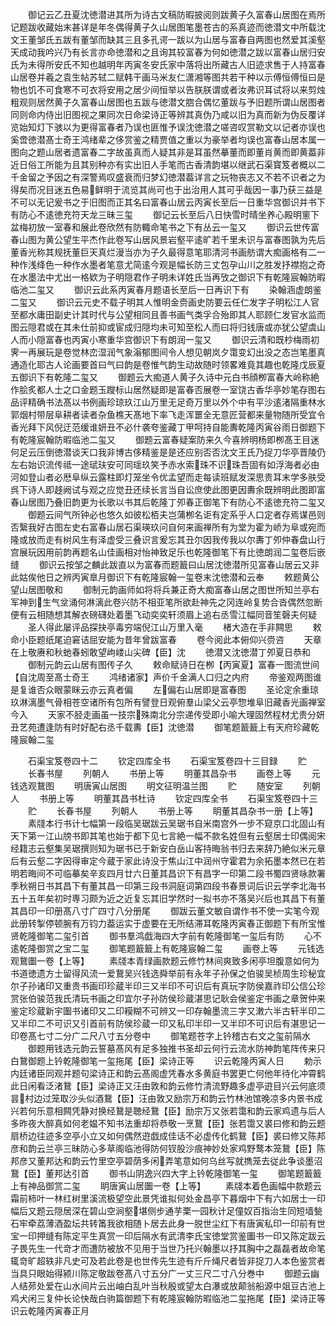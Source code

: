 <!-- { "loadSidebar": true } -->
　　御记云乙丑夏沈徳潜进其所为诗古文稿防暇披阅则跋黄子久富春山居图在焉所记题跋收藏始末甚详是年冬偶得黄子久山居图笔墨苍古的系真迹而徳潜文中所载沈文王董邹氏五跋有董邹而缺其三且多孔谔一跋以为山居与富春自两图也然爱其溪壑天成动我吟兴乃有长言亦命徳潜和之且询其较富春为何如徳潜之跋以富春山居归安氏为未得所安氏不知也越明年丙寅冬安氏家中落将出所藏古人旧迹求售于人持富春山居卷并羲之袁生帖苏轼二赋韩干画马米友仁潇湘等图共若干种以示傅恒傅恒曰是物也饥不可食寒不可衣将安用之居少间恒举以告朕朕谓或者汝弗识耳试将以来剪烛粗观则居然黄子久富春山居图也五跋与徳潜文脗合偶忆董跋与予旧题所谓山居图者同则命内侍出旧图视之果同次日命梁诗正等辨其真伪乃咸以旧为真而新为伪反覆详览始知灯下骇以为更得富春者乃误也匪惟予误沈徳潜之嗟咨叹赏勒文以记者亦误也奚啻徳潜髙士奇王鸿绪辈之侈赏鉴之精贾值之重以为豪举者均误也富春山居本属一图向之题山居者遗富春二字故虽真而人疑其非是耳虽然摹董而即董肖黄而即黄葢非近日俗工所能为且其别种亦有实出旧人手笔而古香清韵堪以继武石渠寳笈者概以二千金留之予因之有深警焉叹盛衰而归梦幻徳潜葢详言之玩物丧志又不若不识者之为得矣而况目迷五色易鲜明于流览其尚可也于出治用人其可乎哉因一事乃获三益是不可以无记爰书之于旧图而正其名曰富春山居云丙寅长至后一日重华宫御识并书下有防心不逺徳充符天龙三昧三玺
　　御记云长至后八日快雪时晴坐养心殿明窻下盆梅初放一室春和展此卷欣然有防輙命笔书之下有丛云一玺又
　　御识云世传富春山图为黄公望生平杰作此卷写山居风景岩壑平逺旷若千里未识与富春图孰为先后董香光称其规抚董巨天真烂漫当亦为子久最得意笔耶清河书画舫谓大痴画格有二一种作浅绛色一种作水墨者笔意尤简逺今观是幅长防三丈包孕山川之胜发抒襟抱之奇在水墨法中尤出一格欵为子明隠君作子明未详姓氏当再攷之御识下有乾隆宸翰防暇临池二玺又
　　御识云此系丙寅春月题语长至后一日再识下有
　　染翰涵虚朗鉴二玺又
　　御识云元史不载子明其人惟明金赍画史防要云任仁发字子明松江人官至都水庸田副史计其时代与公望相同且善书画气类孚合殆即其人耶顾仁发官水监而图云隠君或在其未仕前抑或宦成归隠均未可知至松人而曰将归钱唐或亦犹公望虞山人而小隠富春也丙寅小寒重华宫御识下有朗润一玺又
　　御识云清和既杪梅雨初霁一再展玩是卷觉林峦湿润气象滃郁图间令人想见朝岚夕霭变幻出没之态岂笔墨真通造化耶古人论画要首曰气曰韵是卷惟气韵生动故随时领畧难竟其趣也乾隆戊辰夏五御识下有乾隆二玺又
　　御题云大痴道人黄子久诗中元白书顔栁富春大岭称絶作脍炙都人士之口金题玉躞标山居然疑即是富春否展卷一室饶古香华亭妙笔存图右品评精确书法髙以书例画珍琼玖江山万里无足奇万里以外个中有平沙逺渚隔重林水郭烟村带层阜耕者读者杂鱼樵天髙地下率飞走浑噩全无意匠营都来量物随所受宜令香光拜下风倪迂范缓谁妍丑不必什袭夸鉴藏丁甲呵持自能夀乾隆丙寅谷雨日御题下有乾隆宸翰防暇临池二玺又
　　御题云富春疑案防来久今喜辨明杨即栁髙王目迷何足云压倒徳潜谈天口我非博古侈精鉴是是还应别否否沈文王氏乃捉刀华亭晋陵仍左右始识流传祗一途珷玞安可同瑶玖笑予赤水索珠不识珠吾固有如浮海者必由河如登山者必厯阜纵云露柱即灯笼坐令优孟望而走每读班赋发深思贵耳末学多肤受呉下诗人即趍阙试与观之应觉丑还续长言当自讼庶使此图更因夀余既辨明此图即富春山居图乃叠旧韵更为长歌以书其后乾隆丁夘春正御笔下有防心不逺徳充符二玺又
　　御题云间气所钟必也悠久如彼松栢夫岂蒲栁名讵有定系乎人口定者存焉谋邑则否繄我好古图左史右富春山居石渠瑛玖问自何来画禅所有为堂为霍为峤为阜或宛而隆或放而走有树风生有泽虚受三叠识言爰忘其丑尔因我传我以尔夀丁夘仲春盘山行宫展玩因用前韵再题名山佳画相对怡神致足乐也乾隆御笔下有比徳朗润二玺卷后嵌缝
　　御识云按邹之麟此跋直以为富春而题籖曰山居沈徳潜所见富春山居云又非此姑俟他日之辨丙寅臯月御识下有乾隆宸翰一玺卷末沈徳潜和云奉
　　敕题黄公望山居图敬和
　　御制元韵画师如将将兵兼正奇大痴富春山居之图世所知兰亭右军神到生气坌涌何淋漓此卷兴防不相亚笔所欲赴神先之冈连岭复势合沓偶然忽断便有云相随想其解衣磅礴处着墨飞动奕奕轩须眉上追右丞雪江幅同音笙磬夫何疑
　　圣人得此屡评品探抉亭毒穷端倪江山万里入毫
　　楮大造在手非闗思
　　敕命小臣题纸尾迫窘诘屈安能为昔年曾跋富春
　　卷今阅此本俯仰兴赍咨
　　天章在上敬赓和秋虵春蚓敢望岣嵝山尖碑【臣】沈
　　徳潜又沈徳潜丁夘夏日恭和
　　御制元韵云山居有图传子久
　　敕命赋诗日在栁【丙寅夏】富春一图流世间【自沈周至髙士奇王
　　鸿绪诸家】声价千金满人口归之内府
　　帝鉴观两图谁是复谁否众眼蒙眯云亦云真者偏
　　左偏右山居即是富春图
　　圣论定余重琼玖淋漓墨气骨相苍空诸所有包所有譬登日观俯羣山梁父云亭惣堆阜旧藏香光画禅室今入
　　天家不胫走画虽一技宗殊南北分宗递传受即小喻大理固然程材尤贵分妍丑艺苑遭逢防有时好配右丞千载夀【臣】沈徳潜
　　御笔题籖籖上有天府珍藏乾隆宸翰二玺

　　石渠宝笈卷四十二
　　钦定四库全书
　　石渠宝笈卷四十三目録
　　贮
　　长春书屋
　　列朝人
　　书册上等
　　明董其昌杂书
　　画卷上等
　　元钱选观鵞图
　　明唐寅山居图
　　明文征明温兰图
　　贮
　　随安室
　　列朝人
　　书册上等
　　明董其昌书杜诗
　　钦定四库全书
　　石渠宝笈卷四十三
　　贮
　　长春书屋
　　列朝人
　　书册上等
　　眀董其昌杂书一册【上等】
　　素牋本行书计七幅第一段临吴琚跋云吴琚书自米南宫外一步不窥京口北固山有天下第一江山牓书即其笔也始于都下见七言絶一幅不款名姓但有云壑居士印偶阅宋经籍志云壑集吴琚撰则知为琚书已于新安白岳山客持晦翁书归去来辞乃絶似米元章后有云壑二字因得审定今蔵于家此诗没于焦山江中润州守霍君为余拓墨本然已在若明若晦间不可临摹矣辛亥四月廿六日董其昌识下有昌字一印第二段书蜀四贤咏款署季秋朔日书其昌下有董其昌一印第三段书洞庭词第四段书春景词后识云学李北海书五十五年矣初时専习颇为近之近复忘其旧学然时一拟书亦不落吴兴后也其昌下有董其昌印一印册髙八寸广四寸八分册尾
　　御跋云董文敏自谓作书不使一实笔今观此册转掣停顿腕有万钧力葢运实于虚要在无所结滞耳乾隆丙寅春正御题下有所宝惟贤乾隆御笔二玺引首
　　御书羣鸿戯海四大字前有乾隆御笔一玺后有防
　　心不逺乾隆御赏之宝二玺
　　御笔题籖籖上有乾隆宸翰二玺
　　画卷上等
　　元钱选观鵞圗一卷【上等】
　　素牋本青绿画款题云修竹林间爽致多闲亭坦腹意如何为书道徳遗方士留得风流一爱鵞吴兴钱选舜举前有永年子孙保之伯骏吴桢周生珍秘宜尔子孙诸印又重贵书画印珍蔵半印三又半印不可识后有真玩字防侯嘉祚印公信公珍赏张伯骏范我氏清玩书画之印宜尔子孙防侯珍蔵湛思记耿会侯鉴定书画之章贺仲来鉴定珍蔵新宇圗书诸印又二印糢糊不可辨又一印存翰墨流三字又潄六半古轩半印二又半印二不可识又引首前有防侯珍蔵一印又私印半印一又半印不可识后有湛思记一印卷髙七寸二分广二尺八寸五分卷中
　　御笔题苍字上钤稽古右文之玺前隔水
　　御题用钱选元韵云誓墓髙风有足多独推书圣却云何行云流水防神韵笔阵传来只白鵞御题上钤乾隆御笔一玺拖尾【臣】梁诗正等
　　识云乾隆丙寅人日
　　勅示内廷诸臣同观并题句梁诗正和韵云髙阁虚凭春水多黄庭书罢更亡何他年待化冲霄鹤此日闲看泛渚鵞【臣】梁诗正又汪由敦和韵云修竹清流野趣多虚亭逰目兴云何底须昙村边过笼取沙头似酒鵞【臣】汪由敦又励宗万和韵云竹林池馆晚凉多内景书成兴若何乐意相闗凭静对换经鵞是聴经鵞【臣】励宗万又张若霭和韵云家鸡遗与后人多昨夜大醉真如何老媪不知书法重却将恭敬一烹鵞【臣】张若霭又裘曰修和韵云题扇桥边往迹多空亭小立又如何偶然逰戯成佳话不必虚传化鹤鵞【臣】裘曰修又陈邦彦和韵云兰亭三昧防心多草阁临池得防何钗股沙痕神妙处家鸡野鹜本笼鵞【臣】陈邦彦又董邦达和韵云竹里空亭碧荫多闲弄笔意如何乌丝写就擕笼去従此争谈墨沼鵞【臣】董邦达引首
　　御书山阴逸兴四大字上钤乾隆御笔一玺
　　御笔题籖籖上有神品御赏二玺
　　眀唐寅山居圗一卷【上等】
　　素牋本着色画幅中款题云霜前柿叶一林红树里溪流极望空此景凭谁拟何处金昌亭下暮烟中下有六如居士一印幅后又题云隠居深在碧山空涧壑堪侧步通芋栗一园秋计足僮奴百指治生同短墙甃石牢牵荔薄酒盈坛共转筩我欲相随卜居去此身一脱世尘红下有唐寅私印一印前有世宝一印押缝有陈定平生真赏一印后隔水有武清李氏宝徳堂赏鉴圗书一印又陈定跋云子畏先生一代竒才而遭防被放不见用于当世乃托兴翰墨以抒其胸中之磊磊者故命笔辄竒旷超轶非凡史可及若此卷是也世传先生迹有斤斤绳尺者皆非捉刀人本色鉴赏者当具只眼始得颍川陈定敬跋卷髙八寸五分广一丈三尺二寸八分巻中
　　御题云幽人结茒处爱在山水间片云出岫白乱叶当秋殷或望太白瀑或放颠翁船源中爼豆古池上鸡犬闲三复仲长论快哉白驹篇御题下有乾隆宸翰防暇临池二玺拖尾【臣】梁诗正等识云乾隆丙寅春正月
